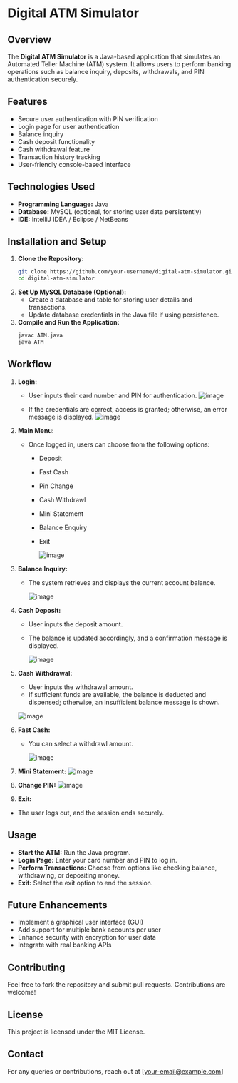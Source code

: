 # Digital ATM Simulator

## Overview
The **Digital ATM Simulator** is a Java-based application that simulates an Automated Teller Machine (ATM) system. It allows users to perform banking operations such as balance inquiry, deposits, withdrawals, and PIN authentication securely.

## Features
- Secure user authentication with PIN verification
- Login page for user authentication
- Balance inquiry
- Cash deposit functionality
- Cash withdrawal feature
- Transaction history tracking
- User-friendly console-based interface

## Technologies Used
- **Programming Language:** Java
- **Database:** MySQL (optional, for storing user data persistently)
- **IDE:** IntelliJ IDEA / Eclipse / NetBeans

## Installation and Setup
1. **Clone the Repository:**
   ```sh
   git clone https://github.com/your-username/digital-atm-simulator.git
   cd digital-atm-simulator
   ```
2. **Set Up MySQL Database (Optional):**
   - Create a database and table for storing user details and transactions.
   - Update database credentials in the Java file if using persistence.
3. **Compile and Run the Application:**
   ```sh
   javac ATM.java
   java ATM
   ```

## Workflow
1. **Login:**
   - User inputs their card number and PIN for authentication.
    ![image](https://github.com/user-attachments/assets/3cbd6716-b8e4-4bea-8153-326cb480c623)

   - If the credentials are correct, access is granted; otherwise, an error message is displayed.
     ![image](https://github.com/user-attachments/assets/8854885b-1ec4-410c-b8b3-eac6432591f5)


2. **Main Menu:**
   - Once logged in, users can choose from the following options:
     - Deposit
     - Fast Cash
     - Pin Change
     - Cash Withdrawl
     - Mini Statement
     - Balance Enquiry
     - Exit
       
       ![image](https://github.com/user-attachments/assets/36fa6c0c-6dc8-4b9f-b925-e7f583a0d635)


3. **Balance Inquiry:**
   - The system retrieves and displays the current account balance.

     ![image](https://github.com/user-attachments/assets/2febe356-da84-46d6-b889-ed02bc218707)


4. **Cash Deposit:**
   - User inputs the deposit amount.
   - The balance is updated accordingly, and a confirmation message is displayed.

     ![image](https://github.com/user-attachments/assets/ee6aae73-0c95-4501-92e9-38166cb0f34d)


5. **Cash Withdrawal:**
   - User inputs the withdrawal amount.
   - If sufficient funds are available, the balance is deducted and dispensed; otherwise, an insufficient balance message is shown.
     
    ![image](https://github.com/user-attachments/assets/0ed6b50a-abee-469f-8f2d-07e2612ad525)


6. **Fast Cash:**
   - You can select a withdrawl amount.
     
     ![image](https://github.com/user-attachments/assets/4083c3c1-229f-4232-bb8b-e05ecdd989e6)


7. **Mini Statement:**
   ![image](https://github.com/user-attachments/assets/b743c769-cb93-4884-ab41-bb5d739f9c67)
   

9. **Change PIN:**
   ![image](https://github.com/user-attachments/assets/cc337e8d-218f-4eed-8848-edf647071b09)


10. **Exit:**
   - The user logs out, and the session ends securely.

     

## Usage
- **Start the ATM:** Run the Java program.
- **Login Page:** Enter your card number and PIN to log in.
- **Perform Transactions:** Choose from options like checking balance, withdrawing, or depositing money.
- **Exit:** Select the exit option to end the session.

## Future Enhancements
- Implement a graphical user interface (GUI)
- Add support for multiple bank accounts per user
- Enhance security with encryption for user data
- Integrate with real banking APIs

## Contributing
Feel free to fork the repository and submit pull requests. Contributions are welcome!

## License
This project is licensed under the MIT License.

## Contact
For any queries or contributions, reach out at [your-email@example.com]

